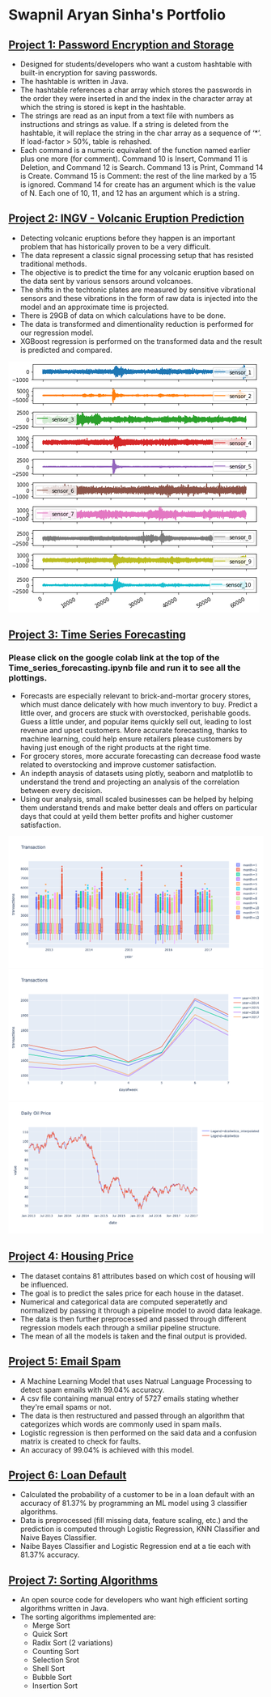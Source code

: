 # Swapnil Aryan Sinha's Portfolio

## [Project 1: Password Encryption and Storage](https://github.com/SwapnilAryan97/Hashing)
* Designed for students/developers who want a custom hashtable with built-in encryption for saving passwords.
* The hashtable is written in Java.
* The hashtable references a char array which stores the passwords in the order they were inserted in and the index in the character array at which the string is stored is kept in the hashtable.
* The strings are read as an input from a text file with numbers as instructions and strings as value. If a string is deleted from the hashtable, it will replace the string in the char array as a sequence of ‘*’. If load-factor  > 50%, table is rehashed.
* Each command is a numeric equivalent of the function named earlier plus one more (for comment). Command 10 is Insert, Command 11 is Deletion, and Command 12 is Search. Command 13 is Print, Command 14 is Create. Command 15 is Comment: the rest of the line marked by a 15 is ignored. Command 14 for create has an argument which is the value of N. Each one of 10, 11, and 12 has an argument which is a string.

## [Project 2: INGV - Volcanic Eruption Prediction](https://github.com/SwapnilAryan97/projects/blob/master/ingv-volcanic-eruption-prediction-using-xgboost.ipynb)
* Detecting volcanic eruptions before they happen is an important problem that has historically proven to be a very difficult.
* The data represent a classic signal processing setup that has resisted traditional methods.
* The objective is to predict the time for any volcanic eruption based on the data sent by various sensors around volcanoes.
* The shifts in the techtonic plates are measured by sensitive vibrational sensors and these vibrations in the form of raw data is injected into the model and an approximate time is projected.
* There is 29GB of data on which calculations have to be done.
* The data is transformed and dimentionality reduction is performed for our regression model.
* XGBoost regression is performed on the transformed data and the result is predicted and compared.


![](https://github.com/SwapnilAryan97/Swapnil_Sinha_Portfolio/blob/main/images/Unknown.png)

## [Project 3: Time Series Forecasting](https://github.com/SwapnilAryan97/Time_series_Forecasting/blob/main/Time_series_forecasting.ipynb)
### Please click on the google colab link at the top of the Time_series_forecasting.ipynb file and run it to see all the plottings.
* Forecasts are especially relevant to brick-and-mortar grocery stores, which must dance delicately with how much inventory to buy. Predict a little over, and grocers are stuck with overstocked, perishable goods. Guess a little under, and popular items quickly sell out, leading to lost revenue and upset customers. More accurate forecasting, thanks to machine learning, could help ensure retailers please customers by having just enough of the right products at the right time.
* For grocery stores, more accurate forecasting can decrease food waste related to overstocking and improve customer satisfaction.
* An indepth anaysis of datasets using plotly, seaborn and matplotlib to understand the trend and projecting an analysis of the correlation between every decision.
* Using our analysis, small scaled businesses can be helped by helping them understand trends and make better deals and offers on particular days that could at yeild them better profits and higher customer satisfaction.


![](https://github.com/SwapnilAryan97/Time_series_Forecasting/blob/main/yearly_transactions.png)
![](https://github.com/SwapnilAryan97/Time_series_Forecasting/blob/main/daily_transaction.png)
![](https://github.com/SwapnilAryan97/Time_series_Forecasting/blob/main/daily_oil_price.png)

## [Project 4: Housing Price](https://github.com/SwapnilAryan97/Swapnil_Sinha_Portfolio/blob/main/images/Unknown.png)
* The dataset contains 81 attributes based on which cost of housing will be influenced.
* The goal is to predict the sales price for each house in the dataset.
* Numerical and categorical data are computed seperatetly and normalized by passing it through a pipeline model to avoid data leakage.
* The data is then further preprocessed and passed through different regression models each through a smiliar pipeline structure. 
* The mean of all the models is taken and the final output is provided.

## [Project 5: Email Spam](https://github.com/SwapnilAryan97/projects/blob/master/EmailSpamDetection.ipynb)
* A Machine Learning Model that uses Natrual Language Processing to detect spam emails with 99.04% accuracy.
* A csv file containing manual entry of 5727 emails stating whether they're email spams or not.
* The data is then restructured and passed through an algorithm that categorizes which words are commonly used in spam mails.
* Logistic regression is then performed on the said data and a confusion matrix is created to check for faults.
* An accuracy of 99.04% is achieved with this model.

## [Project 6: Loan Default](https://github.com/SwapnilAryan97/projects/blob/master/LoanDefaultPrediction.ipynb)
* Calculated the probability of a customer to be in a loan default with an accuracy of 81.37% by programming an ML model using 3 classifier algorithms.
* Data is preprocessed (fill missing data, feature scaling, etc.) and the prediction is computed through Logistic Regression, KNN Classifier and Naive Bayes Classifier.
* Naibe Bayes Classifier and Logistic Regression end at a tie each with 81.37% accuracy.

## [Project 7: Sorting Algorithms](https://github.com/SwapnilAryan97/sorting_java)
* An open source code for developers who want high efficient sorting algorithms written in Java.
* The sorting algorithms implemented are: 
  - Merge Sort
  - Quick Sort
  - Radix Sort (2 variations)
  - Counting Sort
  - Selection Srot
  - Shell Sort
  - Bubble Sort
  - Insertion Sort
